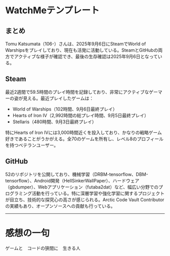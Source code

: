 # WatchMeテンプレート

## まとめ

Tomu Katsumata（106-）さんは、2025年9月6日にSteamでWorld of Warshipsをプレイしており、現在も活発に活動している。SteamとGitHubの両方でアクティブな様子が確認でき、最後の生存確認は2025年9月6日となっている。

## Steam

最近2週間で59.5時間のプレイ時間を記録しており、非常にアクティブなゲーマーの姿が見える。最近プレイしたゲームは：
- World of Warships（102時間、9月6日最終プレイ）
- Hearts of Iron IV（2,992時間の総プレイ時間、9月5日最終プレイ）
- Stellaris（480時間、9月3日最終プレイ）

特にHearts of Iron IVには3,000時間近くを投入しており、かなりの戦略ゲーム好きであることがうかがえる。全70のゲームを所有し、レベル8のプロフィールを持つベテランユーザー。

## GitHub

52のリポジトリを公開しており、機械学習（DRBM-tensorflow、DBM-tensorflow）、Android開発（HellSinkerWallPaper）、ハードウェア（gbdumper）、Webアプリケーション（futaba2dat）など、幅広い分野でのプログラミング活動を行っている。特に深層学習や強化学習に関するプロジェクトが目立ち、技術的な探究心の高さが感じられる。Arctic Code Vault Contributorの実績もあり、オープンソースへの貢献も行っている。

---

# 感想の一句

ゲームと　コードの狭間に　生きる人
